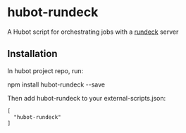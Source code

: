 hubot-rundeck
==

A Hubot script for orchestrating jobs with a [rundeck](http://www.rundeck.org/) server

Installation
---

In hubot project repo, run:

npm install hubot-rundeck --save

Then add hubot-rundeck to your external-scripts.json:

```
[
  "hubot-rundeck"
]
```
